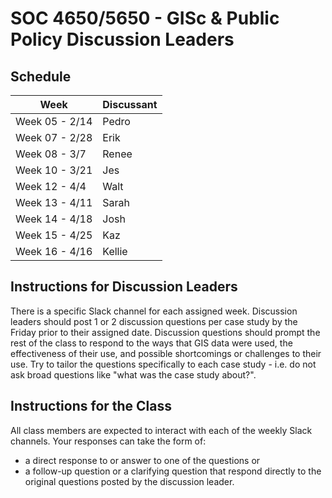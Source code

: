 # SOC 4650/5650 - GISc & Public Policy Discussion Leaders

## Schedule

| Week           | Discussant |
| -------------- | ---------- |
| Week 05 - 2/14 | Pedro      |
| Week 07 - 2/28 | Erik       |
| Week 08 - 3/7  | Renee      |
| Week 10 - 3/21 | Jes        |
| Week 12 - 4/4  | Walt       |
| Week 13 - 4/11 | Sarah      |
| Week 14 - 4/18 | Josh       |
| Week 15 - 4/25 | Kaz        |
| Week 16 - 4/16 | Kellie     |

## Instructions for Discussion Leaders
There is a specific Slack channel for each assigned week. Discussion leaders should post 1 or 2 discussion questions per case study by the Friday prior to their assigned date. Discussion questions should prompt the rest of the class to respond to the ways that GIS data were used, the effectiveness of their use, and possible shortcomings or challenges to their use. Try to tailor the questions specifically to each case study - i.e. do not ask broad questions like "what was the case study about?".

## Instructions for the Class
All class members are expected to interact with each of the weekly Slack channels. Your responses can take the form of:
  - a direct response to or answer to one of the questions or
  - a follow-up question or a clarifying question that respond directly to the original questions posted by the discussion leader.
  
